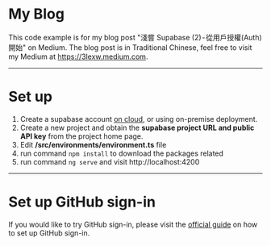 # My Blog
This code example is for my blog post "淺嘗 Supabase (2) - 從用戶授權(Auth)開始" on Medium. The blog post is in Traditional Chinese, feel free to visit my Medium at https://3lexw.medium.com.

---

# Set up
1. Create a supabase account [on cloud](https://supabase.com), or using on-premise deployment.
1. Create a new project and obtain the **supabase project URL and public API key** from the project home page.
1. Edit **/src/environments/environment.ts** file
1. run command `npm install` to download the packages related
1. run command `ng serve` and visit http://localhost:4200

---
# Set up GitHub sign-in
If you would like to try GitHub sign-in, please visit the [official guide](https://supabase.com/docs/guides/auth/auth-github) on how to set up GitHub sign-in.